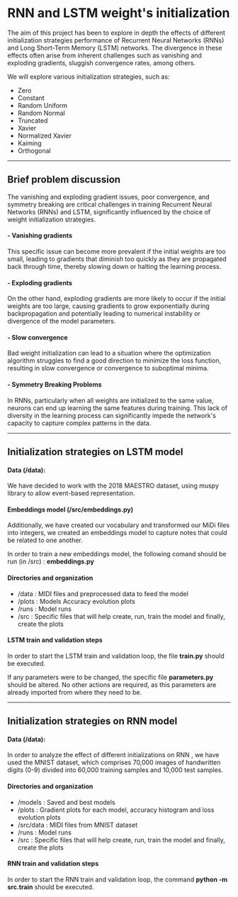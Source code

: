 # RNN and LSTM weight's initialization

The aim of this project has been to explore in depth the effects of different initialization strategies performance of Recurrent Neural Networks (RNNs) and Long Short-Term Memory (LSTM) networks. The divergence in these effects often arise from inherent challenges such as vanishing and exploding gradients, sluggish convergence rates, among others. 

We will explore various initialization strategies, such as:
- Zero
- Constant
- Random Uniform
- Random Normal
- Truncated
- Xavier
- Normalized Xavier
- Kaiming
- Orthogonal 

<hr>

## Brief problem discussion

The vanishing and exploding gradient issues, poor convergence, and symmetry breaking are critical challenges in training Recurrent Neural Networks (RNNs) and LSTM, significantly influenced by the choice of weight initialization strategies.

#### - Vanishing gradients

This specific issue can become more prevalent if the initial weights are too small, leading to gradients that diminish too quickly as they are propagated back through time, thereby slowing down or halting the learning process.

#### - Exploding gradients

On the other hand, exploding gradients are more likely to occur if the initial weights are too large, causing gradients to grow exponentially during backpropagation and potentially leading to numerical instability or divergence of the model parameters.

#### - Slow convergence
    
Bad weight initialization can lead to a situation where the optimization algorithm struggles to find a good direction to minimize the loss function, resulting in slow convergence or convergence to suboptimal minima.

#### - Symmetry Breaking Problems
    
In RNNs, particularly when all weights are initialized to the same value, neurons can end up learning the same features during training. This lack of diversity in the learning process can significantly impede the network's capacity to capture complex patterns in the data.


<hr>

## Initialization strategies on LSTM model

#### Data (/data):  
We have decided to work with the 2018 MAESTRO dataset, using muspy library to allow event-based representation.

#### Embeddings model (/src/embeddings.py)
Additionally, we have created our vocabulary and transformed our MiDi files into integers, we created an embeddings model to capture notes that could be related to one another. 

In order to train a new embeddings model, the following comand should be run (in /src) : **embeddings.py**

#### Directories and organization
- /data : MIDI files and preprocessed data to feed the model
- /plots : Models Accuracy evolution plots
- /runs : Model runs
- /src : Specific files that will help create, run, train the model and finally, create the plots
  
#### LSTM train and validation steps
In order to start the LSTM train and validation loop, the file **train.py** should be executed.

If any parameters were to be changed, the specific file **parameters.py** should be altered. No other actions are required, as this parameters are already imported from where they need to be.

<hr>

## Initialization strategies on RNN model

#### Data (/data):  
In order to analyze the effect of different initializations on RNN , we have used the MNIST dataset, which comprises 70,000 images of handwritten digits (0-9) divided into 60,000 training samples and 10,000 test samples.

#### Directories and organization
- /models : Saved and best models
- /plots : Gradient plots for each model, accuracy histogram and loss evolution plots 
- /src/data : MIDI files from MNIST dataset
- /runs : Model runs
- /src :  Specific files that will help create, run, train the model and finally, create the plots

#### RNN train and validation steps
In order to start the RNN train and validation loop, the command **python -m src.train** should be executed.



